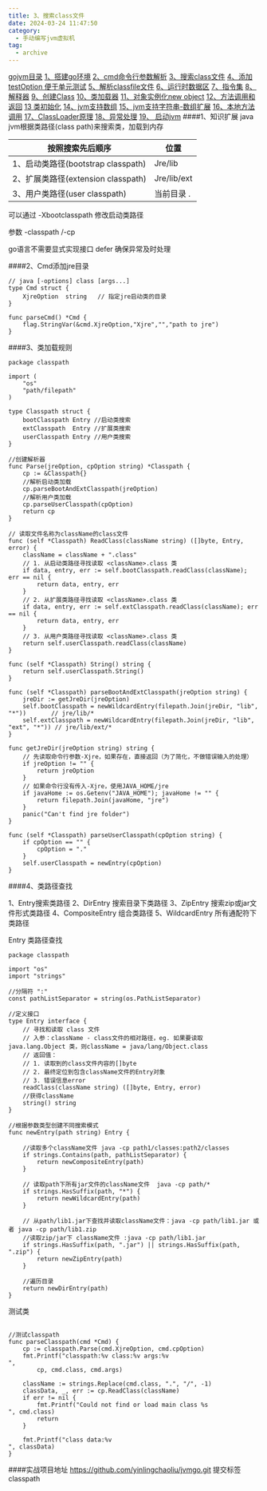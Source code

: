 ```yaml
---
title: 3、搜索class文件
date: 2024-03-24 11:47:50
category:
  - 手动编写jvm虚拟机
tag:
  - archive
---
```

[gojvm目录](https://www.jianshu.com/p/cb8fe1f365be)
[1、搭建go环境](https://www.jianshu.com/p/9156bc2bbeba)
[2、cmd命令行参数解析](https://www.jianshu.com/p/bea27c053053)
[3、搜索class文件](https://www.jianshu.com/p/e76c793b5981)
[4、添加testOption 便于单元测试](https://www.jianshu.com/p/aec9576f08f8)
[5、解析classfile文件](https://www.jianshu.com/p/97756f2820a8)
[6、运行时数据区](https://www.jianshu.com/p/682b548e24a3)
[7、指令集](https://www.jianshu.com/p/9775be0d790e)
[8、解释器](https://www.jianshu.com/p/e924ac1da848)
[9、创建Class](https://www.jianshu.com/p/072fd852418c)
[10、类加载器](https://www.jianshu.com/p/ba231854662d)
[11、对象实例化new object](https://www.jianshu.com/p/f870bb0959c8)
[12、方法调用和返回](https://www.jianshu.com/p/614cdc94ecd0)
[13 类初始化](https://www.jianshu.com/p/f200ba4aa420)
[14、jvm支持数组](https://www.jianshu.com/p/11ac0e3a92b3)
[15、jvm支持字符串-数组扩展](https://www.jianshu.com/p/d27ab1534f52)
[16、本地方法调用](https://www.jianshu.com/p/8dd487605bf4)
[17、ClassLoader原理](https://www.jianshu.com/p/defba0b8941d)
[18、异常处理](https://www.jianshu.com/p/4b915f356a61)
[19、 启动jvm](https://www.jianshu.com/p/21a65fbba2e7)
####1、知识扩展
java jvm根据类路径(class path)来搜索类，加载到内存

| 按照搜索先后顺序                     | 位置          |
|------------------------------|-------------|
| 1、启动类路径(bootstrap classpath) | Jre/lib     |
| 2、扩展类路径(extension classpath) | Jre/lib/ext |
| 3、用户类路径(user classpath)      | 当前目录 .      |

可以通过 -Xbootclasspath 修改启动类路径

参数 -classpath /-cp

go语言不需要显式实现接口
defer 确保异常及时处理

####2、Cmd添加jre目录
```
// java [-options] class [args...]
type Cmd struct {
	XjreOption  string   // 指定jre启动类的目录
}

func parseCmd() *Cmd {
	flag.StringVar(&cmd.XjreOption,"Xjre","","path to jre")
}

```

####3、类加载规则

```
package classpath

import (
	"os"
	"path/filepath"
)

type Classpath struct {
	bootClasspath Entry //启动类搜索
	extClasspath  Entry //扩展类搜索
	userClasspath Entry //用户类搜索
}

//创建解析器
func Parse(jreOption, cpOption string) *Classpath {
	cp := &Classpath{}
	//解析启动类加载
	cp.parseBootAndExtClasspath(jreOption)
	//解析用户类加载
	cp.parseUserClasspath(cpOption)
	return cp
}

// 读取文件名称为className的class文件
func (self *Classpath) ReadClass(className string) ([]byte, Entry, error) {
	className = className + ".class"
	// 1. 从启动类路径寻找读取 <className>.class 类
	if data, entry, err := self.bootClasspath.readClass(className); err == nil {
		return data, entry, err
	}
	// 2. 从扩展类路径寻找读取 <className>.class 类
	if data, entry, err := self.extClasspath.readClass(className); err == nil {
		return data, entry, err
	}
	// 3. 从用户类路径寻找读取 <className>.class 类
	return self.userClasspath.readClass(className)
}

func (self *Classpath) String() string {
	return self.userClasspath.String()
}

func (self *Classpath) parseBootAndExtClasspath(jreOption string) {
	jreDir := getJreDir(jreOption)
	self.bootClasspath = newWildcardEntry(filepath.Join(jreDir, "lib", "*"))       // jre/lib/*
	self.extClasspath = newWildcardEntry(filepath.Join(jreDir, "lib", "ext", "*")) // jre/lib/ext/*
}

func getJreDir(jreOption string) string {
	// 先读取命令行参数-Xjre，如果存在，直接返回（为了简化，不做错误输入的处理）
	if jreOption != "" {
		return jreOption
	}
	// 如果命令行没有传入-Xjre，使用JAVA_HOME/jre
	if javaHome := os.Getenv("JAVA_HOME"); javaHome != "" {
		return filepath.Join(javaHome, "jre")
	}
	panic("Can't find jre folder")
}

func (self *Classpath) parseUserClasspath(cpOption string) {
	if cpOption == "" {
		cpOption = "."
	}
	self.userClasspath = newEntry(cpOption)
}
```

####4、类路径查找

1、Entry搜索类路径
2、DirEntry 搜索目录下类路径
3、ZipEntry 搜索zip或jar文件形式类路径
4、CompositeEntry 组合类路径
5、WildcardEntry 所有通配符下类路径

Entry 类路径查找
```
package classpath

import "os"
import "strings"

//分隔符 ":"
const pathListSeparator = string(os.PathListSeparator)

//定义接口
type Entry interface {
	// 寻找和读取 class 文件
	// 入参：className - class文件的相对路径，eg. 如果要读取 java.lang.Object 类，则className = java/lang/Object.class
	// 返回值：
	// 1. 读取到的class文件内容的[]byte
	// 2. 最终定位到包含className文件的Entry对象
	// 3. 错误信息error
	readClass(className string) ([]byte, Entry, error)
	//获得className
	string() string
}

//根据参数类型创建不同搜索模式
func newEntry(path string) Entry {

	//读取多个className文件 java -cp path1/classes:path2/classes
	if strings.Contains(path, pathListSeparator) {
		return newCompositeEntry(path)
	}

	// 读取path下所有jar文件的className文件  java -cp path/*
	if strings.HasSuffix(path, "*") {
		return newWildcardEntry(path)
	}

	// 从path/lib1.jar下查找并读取className文件：java -cp path/lib1.jar 或者 java -cp path/lib1.zip
	//读取zip/jar下 className文件 :java -cp path/lib1.jar
	if strings.HasSuffix(path, ".jar") || strings.HasSuffix(path, ".zip") {
		return newZipEntry(path)
	}

	//遍历目录
	return newDirEntry(path)
}
```

测试类
```

//测试classpath
func parseClasspath(cmd *Cmd) {
	cp := classpath.Parse(cmd.XjreOption, cmd.cpOption)
	fmt.Printf("classpath:%v class:%v args:%v
",
		cp, cmd.class, cmd.args)

	className := strings.Replace(cmd.class, ".", "/", -1)
	classData, _, err := cp.ReadClass(className)
	if err != nil {
		fmt.Printf("Could not find or load main class %s
", cmd.class)
		return
	}

	fmt.Printf("class data:%v
", classData)
}
```

####实战项目地址
https://github.com/yinlingchaoliu/jvmgo.git
提交标签classpath
